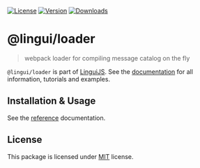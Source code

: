 [![License][badge-license]][license]
[![Version][badge-version]][package]
[![Downloads][badge-downloads]][package]

# @lingui/loader

> webpack loader for compiling message catalog on the fly

`@lingui/loader` is part of [LinguiJS][linguijs]. See the [documentation][documentation] for all information, tutorials and examples.

## Installation & Usage

See the [reference][reference] documentation.

## License

This package is licensed under [MIT][license] license.

[license]: https://github.com/lingui/js-lingui/blob/main/LICENSE
[linguijs]: https://github.com/lingui/js-lingui
[documentation]: https://lingui.dev
[reference]: https://lingui.dev/ref/loader
[package]: https://www.npmjs.com/package/@lingui/loader
[badge-downloads]: https://img.shields.io/npm/dw/@lingui/loader.svg
[badge-version]: https://img.shields.io/npm/v/@lingui/loader.svg
[badge-license]: https://img.shields.io/npm/l/@lingui/loader.svg
